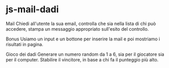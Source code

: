# js-mail-dadi

Mail
Chiedi all'utente la sua email,
controlla che sia nella lista di chi può accedere,
stampa un messaggio appropriato sull'esito del controllo.

Bonus
Usiamo un input e un bottone per inserire la mail e poi mostriamo i risultati in pagina.


Gioco dei dadi
Generare un numero random da 1 a 6, sia per il giocatore sia per il computer.
Stabilire il vincitore, in base a chi fa il punteggio più alto.